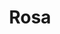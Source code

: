 ---
title: Rosa
date: 
draft: false

# descripcion
description : Rosa

materials: Plata 925

color: Plateado

dimensions: 2cm

code: 02-14-0184

type: "Dijes"

categories: []

price: $3.010,00

# Images
# first image will be shown in the product page
images:
  # - image: "images/path_to_image"
  # La ubicacion de las imagenes es imagenes/Dijes/Dijes.Plata/02-14-0184-rosa
  - image: "./images/dijes/plata/02-14-0184-rosa.JPG"
---